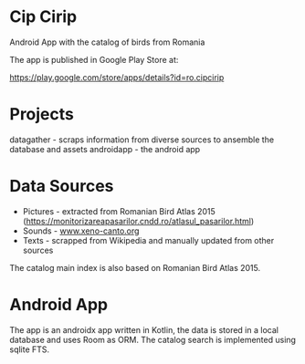 # Cip Cirip

Android App with the catalog of birds from Romania

The app is published in Google Play Store at:

https://play.google.com/store/apps/details?id=ro.cipcirip

# Projects

datagather - scraps information from diverse sources to ansemble the database and assets
androidapp - the android app

# Data Sources

- Pictures - extracted from Romanian Bird Atlas 2015 (https://monitorizareapasarilor.cndd.ro/atlasul_pasarilor.html)
- Sounds - www.xeno-canto.org
- Texts - scrapped from Wikipedia and manually updated from other sources

The catalog main index is also based on Romanian Bird Atlas 2015.

# Android App

The app is an androidx app written in Kotlin, the data is stored in a local database and uses Room as ORM. The catalog search is implemented using sqlite FTS.
